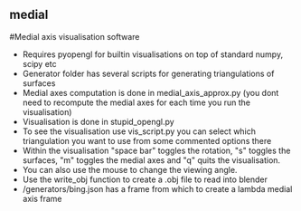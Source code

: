 ## medial

#Medial axis visualisation software

* Requires pyopengl for builtin visualisations on top of standard numpy, scipy etc
* Generator folder has several scripts for generating triangulations of surfaces
* Medial axes computation is done in medial_axis_approx.py (you dont need to recompute the medial axes for each time you run the visualisation)
* Visualisation is done in stupid_opengl.py
* To see the visualisation use vis_script.py you can select which triangulation you want to use from some commented options there
* Within the visualisation "space bar" toggles the rotation, "s" toggles the surfaces, "m" toggles the medial axes and "q" quits the visualisation.
* You can also use the mouse to change the viewing angle.
* Use the write_obj function to create a .obj file to read into blender
* /generators/bing.json has a frame from which to create a lambda medial axis frame




